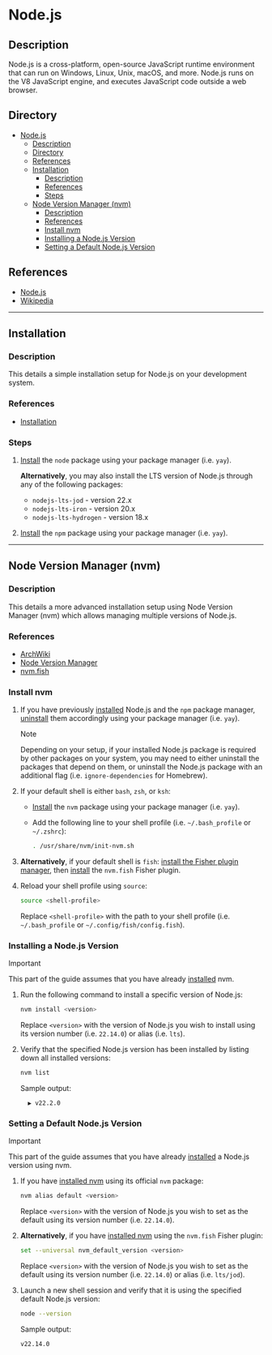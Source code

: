 # Node.js

## Description

Node.js is a cross-platform, open-source JavaScript runtime environment that can run on Windows, Linux, Unix, macOS, and more. Node.js runs on the V8 JavaScript engine, and executes JavaScript code outside a web browser.

## Directory

- [Node.js](#nodejs)
  - [Description](#description)
  - [Directory](#directory)
  - [References](#references)
  - [Installation](#installation)
    - [Description](#description-1)
    - [References](#references-1)
    - [Steps](#steps)
  - [Node Version Manager (nvm)](#node-version-manager-nvm)
    - [Description](#description-2)
    - [References](#references-2)
    - [Install nvm](#install-nvm)
    - [Installing a Node.js Version](#installing-a-nodejs-version)
    - [Setting a Default Node.js Version](#setting-a-default-nodejs-version)

## References

- [Node.js](https://nodejs.org/en)
- [Wikipedia](https://en.wikipedia.org/wiki/Node.js)

---

## Installation

### Description

This details a simple installation setup for Node.js on your development system.

### References

- [Installation](https://wiki.archlinux.org/title/Node.js#Installation)

### Steps

1. [Install](yay.md#install) the `node` package using your package manager (i.e. `yay`).

    **Alternatively**, you may also install the LTS version of Node.js through any of the following packages:

   - `nodejs-lts-jod` - version 22.x
   - `nodejs-lts-iron` - version 20.x
   - `nodejs-lts-hydrogen` - version 18.x

2. [Install](yay.md#install) the `npm` package using your package manager (i.e. `yay`).

---

## Node Version Manager (nvm)

### Description

This details a more advanced installation setup using Node Version Manager (nvm) which allows managing multiple versions of Node.js.

### References

- [ArchWiki](https://wiki.archlinux.org/title/Node.js#Node_Version_Manager)
- [Node Version Manager](https://github.com/nvm-sh/nvm)
- [nvm.fish](https://github.com/jorgebucaran/nvm.fish)

### Install nvm

1. If you have previously [installed](#installation) Node.js and the `npm` package manager, [uninstall](yay.md#uninstall) them accordingly using your package manager (i.e. `yay`).

    > [!NOTE]  
    > Depending on your setup, if your installed Node.js package is required by other packages on your system, you may need to either uninstall the packages that depend on them, or uninstall the Node.js package with an additional flag (i.e. `ignore-dependencies` for Homebrew).

2. If your default shell is either `bash`, `zsh`, or `ksh`:

   - [Install](yay.md#install) the `nvm` package using your package manager (i.e. `yay`).

   - Add the following line to your shell profile (i.e. `~/.bash_profile` or `~/.zshrc`):

      ```sh
      . /usr/share/nvm/init-nvm.sh
      ```

3. **Alternatively**, if your default shell is `fish`: [install the Fisher plugin manager](fish.md#install-fisher), then [install](fish.md#install-plugins) the `nvm.fish` Fisher plugin.

4. Reload your shell profile using `source`:

    ```sh
    source <shell-profile>
    ```

    Replace `<shell-profile>` with the path to your shell profile (i.e. `~/.bash_profile` or `~/.config/fish/config.fish`).

### Installing a Node.js Version

> [!IMPORTANT]  
> This part of the guide assumes that you have already [installed](#install-nvm) nvm.

1. Run the following command to install a specific version of Node.js:

    ```sh
    nvm install <version>
    ```

    Replace `<version>` with the version of Node.js you wish to install using its version number (i.e. `22.14.0`) or alias (i.e. `lts`).

2. Verify that the specified Node.js version has been installed by listing down all installed versions:

    ```sh
    nvm list
    ```

    Sample output:

    ```
      ▶ v22.2.0
    ```

### Setting a Default Node.js Version

> [!IMPORTANT]  
> This part of the guide assumes that you have already [installed](#installing-a-nodejs-version) a Node.js version using nvm.

1. If you have [installed nvm](#install-nvm) using its official `nvm` package:

    ```sh
    nvm alias default <version>
    ```

    Replace `<version>` with the version of Node.js you wish to set as the default using its version number (i.e. `22.14.0`).

2. **Alternatively**, if you have [installed nvm](#install-nvm) using the `nvm.fish` Fisher plugin:

    ```sh
    set --universal nvm_default_version <version>
    ```

    Replace `<version>` with the version of Node.js you wish to set as the default using its version number (i.e. `22.14.0`) or alias (i.e. `lts/jod`).

3. Launch a new shell session and verify that it is using the specified default Node.js version:

    ```sh
    node --version
    ```

    Sample output:

    ```
    v22.14.0
    ```
